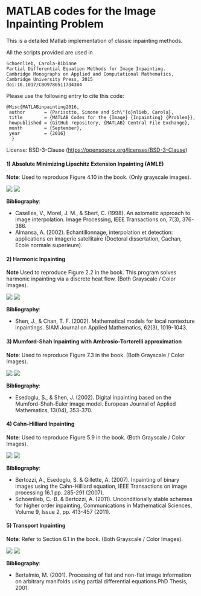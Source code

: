 # MATLAB codes for the Image Inpainting Problem
This is a detailed Matlab implementation of classic inpainting methods.

All the scripts provided are used in

```
Schoenlieb, Carola-Bibiane
Partial Differential Equation Methods for Image Inpainting.
Cambridge Monographs on Applied and Computational Mathematics,
Cambridge University Press, 2015
doi:10.1017/CBO9780511734304
```

Please use the following entry to cite this code:

```
@Misc{MATLABinpainting2016,
 author       = {Parisotto, Simone and Sch\"{o}nlieb, Carola},
 title        = {MATLAB Codes for the {Image} {Inpainting} {Problem}},
 howpublished = {GitHub repository, {MATLAB} Central File Exchange},
 month        = {September},
 year         = {2016}
  }
```

License: BSD-3-Clause (https://opensource.org/licenses/BSD-3-Clause)

<h4>1) Absolute Minimizing Lipschitz Extension Inpainting (AMLE)</h4>

**Note**: Used to reproduce Figure 4.10 in the book. (Only grayscale images).

<img src="https://raw.githubusercontent.com/simoneparisotto/MATLAB-Codes-for-the-Image-Inpainting-Problem/master/dataset/amle_clean.png"> <img src="https://raw.githubusercontent.com/simoneparisotto/MATLAB-Codes-for-the-Image-Inpainting-Problem/master/results/amle_output.png"> 
      
**Bibliography**:
- Caselles, V., Morel, J. M., & Sbert, C. (1998). An axiomatic approach to image interpolation. Image Processing, IEEE Transactions on, 7(3), 376-386.
- Almansa, A. (2002). Echantillonnage, interpolation et detection: applications en imagerie satellitaire (Doctoral dissertation, Cachan, Ecole normale superieure).

<h4>2) Harmonic Inpainting</h4>

**Note** Used to reproduce Figure 2.2 in the book. This program solves harmonic inpainting via a discrete heat flow. (Both Grayscale / Color Images).

<img src="https://raw.githubusercontent.com/simoneparisotto/MATLAB-Codes-for-the-Image-Inpainting-Problem/master/dataset/harmonic_input.png"> <img src="https://raw.githubusercontent.com/simoneparisotto/MATLAB-Codes-for-the-Image-Inpainting-Problem/master/results/harmonic_output.png"> 

**Bibliography**:
- Shen, J., & Chan, T. F. (2002). Mathematical models for local nontexture inpaintings. SIAM Journal on Applied Mathematics, 62(3), 1019-1043.

<h4>3) Mumford-Shah Inpainting with Ambrosio-Tortorelli approximation</h4>

**Note**: Used to reproduce Figure 7.3 in the book.  (Both Grayscale / Color Images).

<img src="https://raw.githubusercontent.com/simoneparisotto/MATLAB-Codes-for-the-Image-Inpainting-Problem/master/dataset/mumford_shah_input.png"> <img src="https://raw.githubusercontent.com/simoneparisotto/MATLAB-Codes-for-the-Image-Inpainting-Problem/master/results/mumford_shah_output.png"> 

**Bibliography**: 
- Esedoglu, S., & Shen, J. (2002). Digital inpainting based on the Mumford-Shah-Euler image model. European Journal of Applied Mathematics, 13(04), 353-370.

<h4>4) Cahn-Hilliard Inpainting</h4>

**Note**: Used to reproduce Figure 5.9 in the book.  (Both Grayscale / Color Images).

<img src="https://raw.githubusercontent.com/simoneparisotto/MATLAB-Codes-for-the-Image-Inpainting-Problem/master/dataset/cahn_hilliard_input.png"> <img src="https://raw.githubusercontent.com/simoneparisotto/MATLAB-Codes-for-the-Image-Inpainting-Problem/master/results/cahn_hilliard_output.png"> 

**Bibliography**: 
- Bertozzi, A., Esedoglu, S. & Gillette, A. (2007). Inpainting of binary images using the Cahn-Hilliard equation, IEEE Transactions on image processing 16.1 pp. 285-291 (2007).
- Schoenlieb, C.-B. & Bertozzi, A. (2011). Unconditionally stable schemes for higher order inpainting, Communications in Mathematical Sciences, Volume 9, Issue 2, pp. 413-457 (2011).

<h4>5) Transport Inpainting</h4>

**Note**: Refer to Section 6.1 in the book. (Both Grayscale / Color Images).

<img src="https://raw.githubusercontent.com/simoneparisotto/MATLAB-Codes-for-the-Image-Inpainting-Problem/master/dataset/transport_input.png"> <img src="https://raw.githubusercontent.com/simoneparisotto/MATLAB-Codes-for-the-Image-Inpainting-Problem/master/results/transport_output.png"> 

**Bibliography**:
- Bertalmio, M. (2001). Processing of flat and non-flat image information on arbitrary manifolds using partial differential equations.PhD Thesis, 2001.
